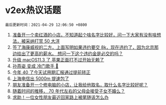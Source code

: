 # v2ex热议话题

`最后更新时间：2021-04-29 12:06:50 +0800`

1. [准备开一个卖红酒的小店，不知道起个啥名字比较好，问一下大家有没有啥想法，被采纳打赏 50 大洋](https://www.v2ex.com/t/773864)
1. [签了海康威视的二方，上面写明如果违约要交 8k，现在违约了，因为北京那边给出了更高的薪水。
想问一下这个违约金是必交的吗？](https://www.v2ex.com/t/773840)
1. [升级 macOS11.3 了 苹果正面打不过开始无赖了](https://www.v2ex.com/t/773925)
1. [孙燕姿 变成 冷门歌手 🤔️](https://www.v2ex.com/t/773843)
1. [今年 40 了今天试用期汇报通过提前转正](https://www.v2ex.com/t/773901)
1. [上海电信出 5000m 提速包了](https://www.v2ex.com/t/773909)
1. [朋友准备开一个修电脑的小店，让我给他取名，取什么名字比较好呢？](https://www.v2ex.com/t/773998)
1. [随着时间的推移， 70 年代左右的父母会接受子女不婚么？](https://www.v2ex.com/t/773847)
1. [求助！一位女性朋友最近回家路上被尾随该怎么办](https://www.v2ex.com/t/774021)

